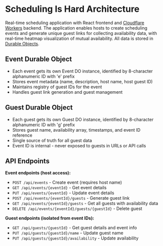 # Scheduling Is Hard Architecture

Real-time scheduling application with React frontend and [Cloudflare Workers](https://workers.cloudflare.com/) backend. The application enables hosts to create scheduling events and generate unique guest links for collecting availability data, with real-time heatmap visualization of mutual availability. All data is stored in [Durable Objects](https://developers.cloudflare.com/workers/runtime-apis/durable-objects/).

## Event Durable Object

- Each event gets its own Event DO instance, identified by 8-character alphanumeric ID with 'e' prefix
- Stores event metadata (name, description, host name, host guest ID)
- Maintains registry of guest IDs for the event
- Handles guest link generation and guest management

## Guest Durable Object

- Each guest gets its own Guest DO instance, identified by 8-character alphanumeric ID with 'g' prefix
- Stores guest name, availability array, timestamps, and event ID reference
- Single source of truth for all guest data
- Event ID is internal - never exposed to guests in URLs or API calls

## API Endpoints

**Event endpoints (host access):**
- `POST /api/events` - Create event (requires host name)
- `GET /api/events/{eventId}` - Get event details
- `PUT /api/events/{eventId}` - Update event details
- `POST /api/events/{eventId}/guests` - Generate guest link
- `GET /api/events/{eventId}/guests` - Get all guests with availability data
- `DELETE /api/events/{eventId}/guests/{guestId}` - Delete guest

**Guest endpoints (isolated from event IDs):**
- `GET /api/guests/{guestId}` - Get guest details and event info
- `PUT /api/guests/{guestId}/name` - Update guest name
- `PUT /api/guests/{guestId}/availability` - Update availability
